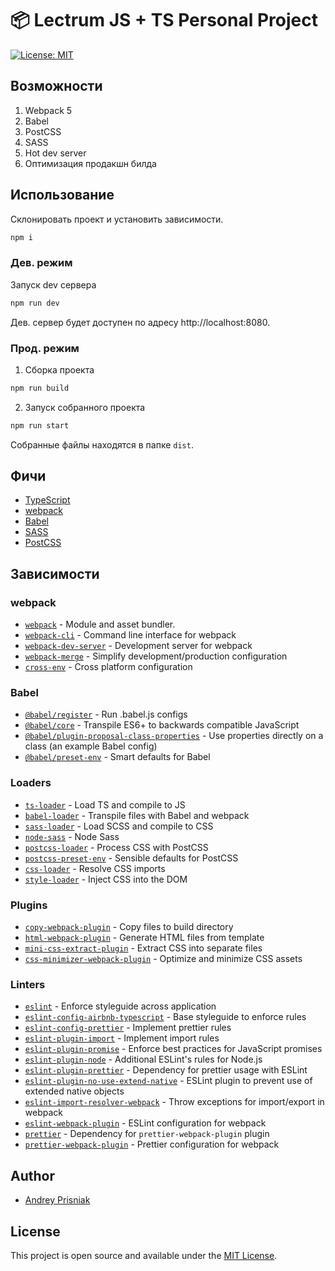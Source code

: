# 📦 Lectrum JS + TS Personal Project

[![License: MIT](https://img.shields.io/badge/License-MIT-blue.svg)](https://opensource.org/licenses/MIT)

## Возможности

1. Webpack 5
2. Babel
3. PostCSS
4. SASS
5. Hot dev server
6. Оптимизация продакшн билда

## Использование

Склонировать проект и установить зависимости.

```bash
npm i
```

### Дев. режим

Запуск dev сервера

```bash
npm run dev
```

Дев. сервер будет доступен по адресу http://localhost:8080.

### Прод. режим

1. Сборка проекта

```bash
npm run build
```

2. Запуск собранного проекта

```bash
npm run start
```

Собранные файлы находятся в папке `dist`.

## Фичи

- [TypeScript](https://www.typescriptlang.org/)
- [webpack](https://webpack.js.org/)
- [Babel](https://babeljs.io/)
- [SASS](https://sass-lang.com/)
- [PostCSS](https://postcss.org/)

## Зависимости

### webpack

- [`webpack`](https://github.com/webpack/webpack) - Module and asset bundler.
- [`webpack-cli`](https://github.com/webpack/webpack-cli) - Command line interface for webpack
- [`webpack-dev-server`](https://github.com/webpack/webpack-dev-server) - Development server for webpack
- [`webpack-merge`](https://github.com/survivejs/webpack-merge) - Simplify development/production configuration
- [`cross-env`](https://github.com/kentcdodds/cross-env) - Cross platform configuration

### Babel

- [`@babel/register`](https://www.npmjs.com/package/@babel/register) - Run .babel.js configs
- [`@babel/core`](https://www.npmjs.com/package/@babel/core) - Transpile ES6+ to backwards compatible JavaScript
- [`@babel/plugin-proposal-class-properties`](https://babeljs.io/docs/en/babel-plugin-proposal-class-properties) - Use properties directly on a class (an example Babel config)
- [`@babel/preset-env`](https://babeljs.io/docs/en/babel-preset-env) - Smart defaults for Babel

### Loaders

- [`ts-loader`](https://github.com/TypeStrong/ts-loader) - Load TS and compile to JS
- [`babel-loader`](https://webpack.js.org/loaders/babel-loader/) - Transpile files with Babel and webpack
- [`sass-loader`](https://webpack.js.org/loaders/sass-loader/) - Load SCSS and compile to CSS
- [`node-sass`](https://github.com/sass/node-sass) - Node Sass
- [`postcss-loader`](https://webpack.js.org/loaders/postcss-loader/) - Process CSS with PostCSS
- [`postcss-preset-env`](https://www.npmjs.com/package/postcss-preset-env) - Sensible defaults for PostCSS
- [`css-loader`](https://webpack.js.org/loaders/css-loader/) - Resolve CSS imports
- [`style-loader`](https://webpack.js.org/loaders/style-loader/) - Inject CSS into the DOM

### Plugins

- [`copy-webpack-plugin`](https://github.com/webpack-contrib/copy-webpack-plugin) - Copy files to build directory
- [`html-webpack-plugin`](https://github.com/jantimon/html-webpack-plugin) - Generate HTML files from template
- [`mini-css-extract-plugin`](https://github.com/webpack-contrib/mini-css-extract-plugin) - Extract CSS into separate files
- [`css-minimizer-webpack-plugin`](https://webpack.js.org/plugins/css-minimizer-webpack-plugin/) - Optimize and minimize CSS assets

### Linters

- [`eslint`](https://github.com/eslint/eslint) - Enforce styleguide across application
- [`eslint-config-airbnb-typescript`](https://github.com/iamturns/eslint-config-airbnb-typescript) - Base styleguide to enforce rules
- [`eslint-config-prettier`](https://github.com/prettier/eslint-config-prettier) - Implement prettier rules
- [`eslint-plugin-import`](https://github.com/benmosher/eslint-plugin-import) - Implement import rules
- [`eslint-plugin-promise`](https://github.com/xjamundx/eslint-plugin-promise) - Enforce best practices for JavaScript promises
- [`eslint-plugin-node`](https://github.com/mysticatea/eslint-plugin-node) - Additional ESLint's rules for Node.js
- [`eslint-plugin-prettier`](https://github.com/prettier/eslint-plugin-prettier) - Dependency for prettier usage with ESLint
- [`eslint-plugin-no-use-extend-native`](https://github.com/dustinspecker/eslint-plugin-no-use-extend-native) - ESLint plugin to prevent use of extended native objects
- [`eslint-import-resolver-webpack`](https://github.com/benmosher/eslint-plugin-import/tree/master/resolvers/webpack) - Throw exceptions for import/export in webpack
- [`eslint-webpack-plugin`](https://github.com/webpack-contrib/eslint-webpack-plugin) - ESLint configuration for webpack
- [`prettier`](https://github.com/prettier/prettier) - Dependency for `prettier-webpack-plugin` plugin
- [`prettier-webpack-plugin`](https://github.com/hawkins/prettier-webpack-plugin) - Prettier configuration for webpack

## Author

- [Andrey Prisniak](https://www.lectrum.io)

## License

This project is open source and available under the [MIT License](LICENSE).
